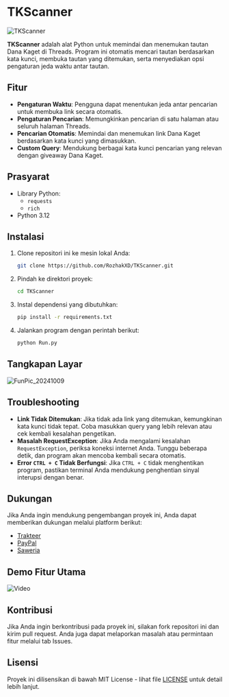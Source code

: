 # TKScanner
![TKScanner](https://github.com/user-attachments/assets/86f8e257-315c-4cf3-94ad-1986cacec9ad)

**TKScanner** adalah alat Python untuk memindai dan menemukan tautan Dana Kaget di Threads. Program ini otomatis mencari tautan berdasarkan kata kunci, membuka tautan yang ditemukan, serta menyediakan opsi pengaturan jeda waktu antar tautan.

## Fitur
- **Pengaturan Waktu**: Pengguna dapat menentukan jeda antar pencarian untuk membuka link secara otomatis.
- **Pengaturan Pencarian**: Memungkinkan pencarian di satu halaman atau seluruh halaman Threads.
- **Pencarian Otomatis**: Memindai dan menemukan link Dana Kaget berdasarkan kata kunci yang dimasukkan.
- **Custom Query**: Mendukung berbagai kata kunci pencarian yang relevan dengan giveaway Dana Kaget.

## Prasyarat
- Library Python:
    - `requests`
    - `rich`
- Python 3.12

## Instalasi
1. Clone repositori ini ke mesin lokal Anda:
    ```bash
    git clone https://github.com/RozhakXD/TKScanner.git
    ```
2. Pindah ke direktori proyek:
    ```bash
    cd TKScanner
    ```
3. Instal dependensi yang dibutuhkan:
    ```bash
    pip install -r requirements.txt
    ```
4. Jalankan program dengan perintah berikut:
    ```bash
    python Run.py
    ```

## Tangkapan Layar
![FunPic_20241009](https://github.com/user-attachments/assets/5344debd-c0fe-4b81-89fd-6f8766ee1b3f)

## Troubleshooting
- **Link Tidak Ditemukan**: Jika tidak ada link yang ditemukan, kemungkinan kata kunci tidak tepat. Coba masukkan query yang lebih relevan atau cek kembali kesalahan pengetikan.
- **Masalah RequestException**: Jika Anda mengalami kesalahan `RequestException`, periksa koneksi internet Anda. Tunggu beberapa detik, dan program akan mencoba kembali secara otomatis.
- **Error `CTRL + C` Tidak Berfungsi**: Jika `CTRL + C` tidak menghentikan program, pastikan terminal Anda mendukung penghentian sinyal interupsi dengan benar.

## Dukungan
Jika Anda ingin mendukung pengembangan proyek ini, Anda dapat memberikan dukungan melalui platform berikut:

- [Trakteer](https://trakteer.id/rozhak_official/tip)
- [PayPal](https://paypal.me/rozhak9)
- [Saweria](https://saweria.co/rozhak9)

## Demo Fitur Utama
![Video]()

## Kontribusi
Jika Anda ingin berkontribusi pada proyek ini, silakan fork repositori ini dan kirim pull request. Anda juga dapat melaporkan masalah atau permintaan fitur melalui tab Issues.

## Lisensi
Proyek ini dilisensikan di bawah MIT License - lihat file [LICENSE](https://github.com/RozhakXD/TKScanner/blob/main/LICENSE) untuk detail lebih lanjut.
